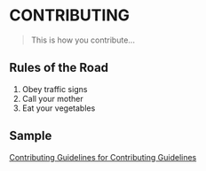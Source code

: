 # CONTRIBUTING 

> This is how you contribute...

## Rules of the Road

 1. Obey traffic signs
 1. Call your mother
 1. Eat your vegetables

## Sample

[Contributing Guidelines for Contributing Guidelines](https://en.wikipedia.org/wiki/Contributing_guidelines)
